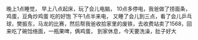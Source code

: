 晚上1点睡觉，
早上八点起床，玩了会儿电脑，
10点多停电，我爸做了捞面条，鸡蛋，豆角炒鸡蛋
吃的好饱
下午1点半来电，
又睡了会儿到三点，看了会儿乒乓球，樊振东，马龙的比赛，然后帮我爸收拾家里的废铁，去收费站卖了1568，回来吃了碗饸络面，一瓶果啤，俩鸡蛋，
到家休息，今天要洗澡，肚子好大
